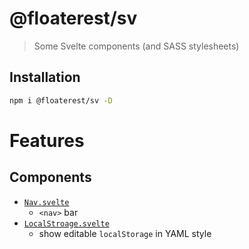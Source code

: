 # @floaterest/sv

> Some Svelte components (and SASS stylesheets)

## Installation

```bash
npm i @floaterest/sv -D
```

# Features
## Components

- [`Nav.svelte`](./src/Nav.svelte)
  - `<nav>` bar
- [`LocalStroage.svelte`](./src/LocalStorage.svelte)
  - show editable `localStorage` in YAML style
